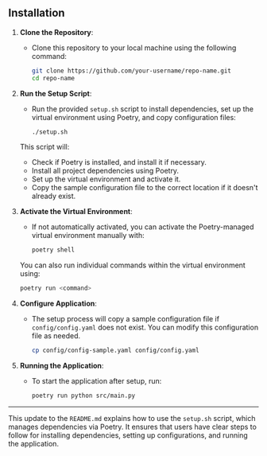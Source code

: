 ## Installation

1. **Clone the Repository**:
    - Clone this repository to your local machine using the following command:
        ```bash
        git clone https://github.com/your-username/repo-name.git
        cd repo-name
        ```

2. **Run the Setup Script**:
    - Run the provided `setup.sh` script to install dependencies, set up the virtual environment using Poetry, and copy configuration files:
        ```bash
        ./setup.sh
        ```

    This script will:
    - Check if Poetry is installed, and install it if necessary.
    - Install all project dependencies using Poetry.
    - Set up the virtual environment and activate it.
    - Copy the sample configuration file to the correct location if it doesn't already exist.

3. **Activate the Virtual Environment**:
    - If not automatically activated, you can activate the Poetry-managed virtual environment manually with:
        ```bash
        poetry shell
        ```

    You can also run individual commands within the virtual environment using:
    ```bash
    poetry run <command>
    ```

4. **Configure Application**:
    - The setup process will copy a sample configuration file if `config/config.yaml` does not exist. You can modify this configuration file as needed.
        ```bash
        cp config/config-sample.yaml config/config.yaml
        ```

5. **Running the Application**:
    - To start the application after setup, run:
        ```bash
        poetry run python src/main.py
        ```

---

This update to the `README.md` explains how to use the `setup.sh` script, which manages dependencies via Poetry. It ensures that users have clear steps to follow for installing dependencies, setting up configurations, and running the application.
